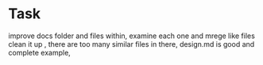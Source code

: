 # Task
improve docs folder and files within, examine each one and mrege like files clean it up , there are too many similar files in there, design.md is good and complete example,
